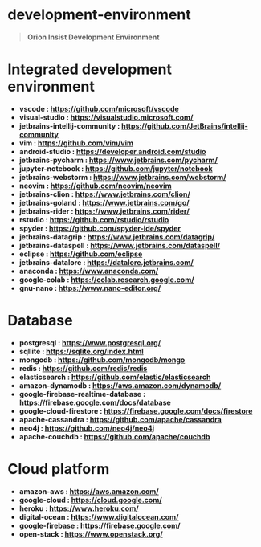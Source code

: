 # development-environment
>**Orion Insist Development Environment**

# Integrated development environment
- **vscode : https://github.com/microsoft/vscode**
- **visual-studio : https://visualstudio.microsoft.com/**
- **jetbrains-intellij-community : https://github.com/JetBrains/intellij-community**
- **vim : https://github.com/vim/vim**
- **android-studio : https://developer.android.com/studio**
- **jetbrains-pycharm : https://www.jetbrains.com/pycharm/**
- **jupyter-notebook : https://github.com/jupyter/notebook**
- **jetbrains-webstorm : https://www.jetbrains.com/webstorm/**
- **neovim : https://github.com/neovim/neovim**
- **jetbrains-clion : https://www.jetbrains.com/clion/**
- **jetbrains-goland : https://www.jetbrains.com/go/**
- **jetbrains-rider : https://www.jetbrains.com/rider/**
- **rstudio : https://github.com/rstudio/rstudio**
- **spyder : https://github.com/spyder-ide/spyder**
- **jetbrains-datagrip : https://www.jetbrains.com/datagrip/**
- **jetbrains-dataspell : https://www.jetbrains.com/dataspell/**
- **eclipse : https://github.com/eclipse**
- **jetbrains-datalore : https://datalore.jetbrains.com/**
- **anaconda : https://www.anaconda.com/**
- **google-colab : https://colab.research.google.com/**
- **gnu-nano : https://www.nano-editor.org/**

# Database
- **postgresql : https://www.postgresql.org/**
- **sqllite : https://sqlite.org/index.html**
- **mongodb : https://github.com/mongodb/mongo**
- **redis : https://github.com/redis/redis**
- **elasticsearch : https://github.com/elastic/elasticsearch**
- **amazon-dynamodb : https://aws.amazon.com/dynamodb/**
- **google-firebase-realtime-database : https://firebase.google.com/docs/database**
- **google-cloud-firestore : https://firebase.google.com/docs/firestore**
- **apache-cassandra : https://github.com/apache/cassandra**
- **neo4j : https://github.com/neo4j/neo4j**
- **apache-couchdb : https://github.com/apache/couchdb**


# Cloud platform
- **amazon-aws : https://aws.amazon.com/**
- **google-cloud : https://cloud.google.com/**
- **heroku : https://www.heroku.com/**
- **digital-ocean : https://www.digitalocean.com/**
- **google-firebase : https://firebase.google.com/**
- **open-stack : https://www.openstack.org/**
